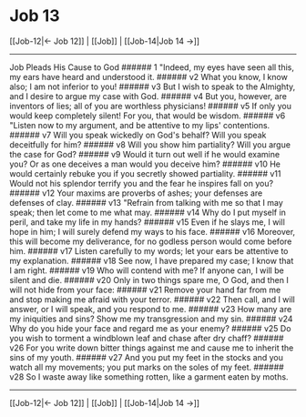 # Job 13

[[Job-12|← Job 12]] | [[Job]] | [[Job-14|Job 14 →]]
***

Job Pleads His Cause to God ###### 1 "Indeed, my eyes have seen all this, my ears have heard and understood it. ###### v2 What you know, I know also; I am not inferior to you! ###### v3 But I wish to speak to the Almighty, and I desire to argue my case with God. ###### v4 But you, however, are inventors of lies; all of you are worthless physicians! ###### v5 If only you would keep completely silent! For you, that would be wisdom. ###### v6 "Listen now to my argument, and be attentive to my lips' contentions. ###### v7 Will you speak wickedly on God's behalf? Will you speak deceitfully for him? ###### v8 Will you show him partiality? Will you argue the case for God? ###### v9 Would it turn out well if he would examine you? Or as one deceives a man would you deceive him? ###### v10 He would certainly rebuke you if you secretly showed partiality. ###### v11 Would not his splendor terrify you and the fear he inspires fall on you? ###### v12 Your maxims are proverbs of ashes; your defenses are defenses of clay. ###### v13 "Refrain from talking with me so that I may speak; then let come to me what may. ###### v14 Why do I put myself in peril, and take my life in my hands? ###### v15 Even if he slays me, I will hope in him; I will surely defend my ways to his face. ###### v16 Moreover, this will become my deliverance, for no godless person would come before him. ###### v17 Listen carefully to my words; let your ears be attentive to my explanation. ###### v18 See now, I have prepared my case; I know that I am right. ###### v19 Who will contend with me? If anyone can, I will be silent and die. ###### v20 Only in two things spare me, O God, and then I will not hide from your face: ###### v21 Remove your hand far from me and stop making me afraid with your terror. ###### v22 Then call, and I will answer, or I will speak, and you respond to me. ###### v23 How many are my iniquities and sins? Show me my transgression and my sin. ###### v24 Why do you hide your face and regard me as your enemy? ###### v25 Do you wish to torment a windblown leaf and chase after dry chaff? ###### v26 For you write down bitter things against me and cause me to inherit the sins of my youth. ###### v27 And you put my feet in the stocks and you watch all my movements; you put marks on the soles of my feet. ###### v28 So I waste away like something rotten, like a garment eaten by moths.

***
[[Job-12|← Job 12]] | [[Job]] | [[Job-14|Job 14 →]]
